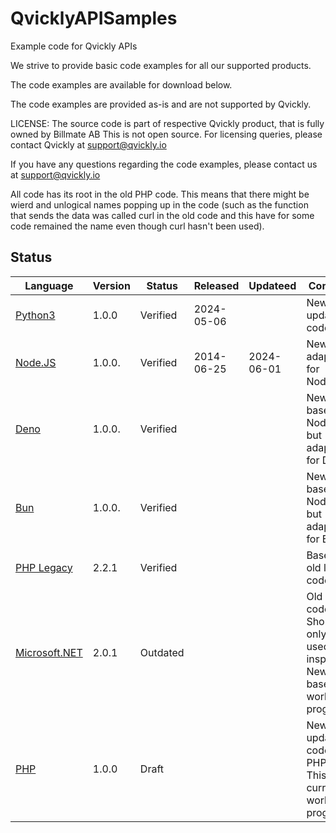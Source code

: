 # QvicklyAPISamples

Example code for Qvickly APIs

We strive to provide basic code examples for all our supported products.

The code examples are available for download below.

The code examples are provided as-is and are not supported by Qvickly.

LICENSE: The source code is part of respective Qvickly product, that is fully owned by Billmate AB
This is not open source. For licensing queries, please contact Qvickly at [support@qvickly.io](mailto:support@qvickly.io)

If you have any questions regarding the code examples, please contact us at [support@qvickly.io](mailto:support@qvickly.io)

All code has its root in the old PHP code. This means that there might be wierd and unlogical names popping up in the code (such as the function that sends the data was called curl in the old code and this have for some code remained the name even though curl hasn't been used).

## Status

| Language                       | Version | Status   | Released   | Updateed   | Comment                                                                                    |
| ------------------------------ | ------- | -------- | ---------- | ---------- | ------------------------------------------------------------------------------------------ |
| [Python3](Python)              | 1.0.0   | Verified | 2024-05-06 |            | New and updated code.                                                                      |
| [Node.JS](Node.JS)             | 1.0.0.  | Verified | 2014-06-25 | 2024-06-01 | New code adapted for Node.JS.                                                              |
| [Deno](Deno)                   | 1.0.0.  | Verified |            |            | New code based on Node.JS but adapted for Deno.                                            |
| [Bun](Bun)                     | 1.0.0.  | Verified |            |            | New code based on Node.JS but adapted for Bun.                                             |
| [PHP Legacy](PHP.Legacy)       | 2.2.1   | Verified |            |            | Based on old legacy code.                                                                  |
| [Microsoft.NET](Microsoft.NET) | 2.0.1   | Outdated |            |            | Old legacy code. Should only be used for inspiration. New code base is a work in progress. |
| [PHP](PHP)                     | 1.0.0   | Draft    |            |            | New and updated code for PHP8.x. This is currently a work in progress.                     |
